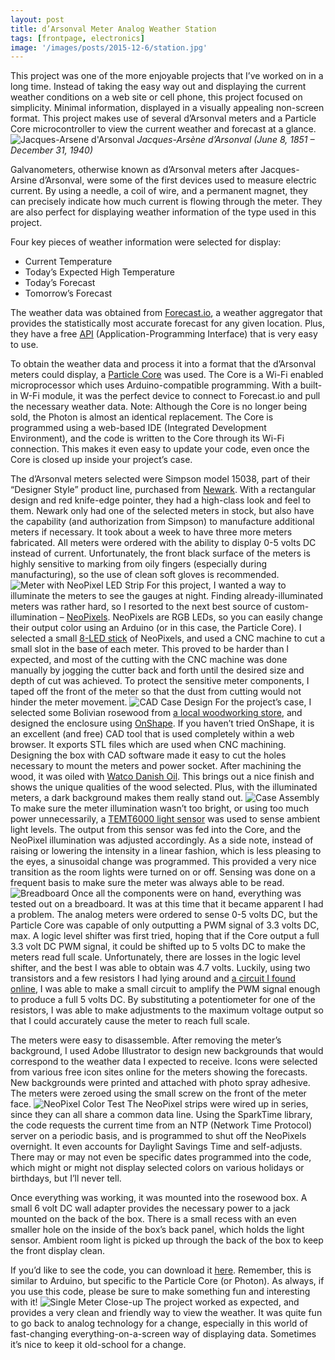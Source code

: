 ```yaml
---
layout: post
title: d’Arsonval Meter Analog Weather Station
tags: [frontpage, electronics]
image: '/images/posts/2015-12-6/station.jpg'
---
```


This project was one of the more enjoyable projects that I’ve worked on in a long time.  Instead of taking the easy way out and displaying the current weather conditions on a web site or cell phone, this project focused on simplicity.  Minimal information, displayed in a visually appealing non-screen format.  This project makes use of several d’Arsonval meters and a Particle Core microcontroller to view the current weather and forecast at a glance.
![Jacques-Arsene d'Arsonval](/images/posts/2015-12-6/photo.jpg)
_Jacques-Arsène d’Arsonval (June 8, 1851 – December 31, 1940)_

Galvanometers, otherwise known as d’Arsonval meters after Jacques-Arsine d’Arsonval, were some of the first devices used to measure electric current.  By using a needle, a coil of wire, and a permanent magnet, they can precisely indicate how much current is flowing through the meter.  They are also perfect for displaying weather information of the type used in this project.

Four key pieces of weather information were selected for display:
* Current Temperature
* Today’s Expected High Temperature
* Today’s Forecast
* Tomorrow’s Forecast

The weather data was obtained from [Forecast.io](http://forecast.io/), a weather aggregator that provides the statistically most accurate forecast for any given location.  Plus, they have a free [API](https://developer.forecast.io/) (Application-Programming Interface) that is very easy to use.

To obtain the weather data and process it into a format that the d’Arsonval meters could display, a [Particle Core](https://www.particle.io/prototype) was used.  The Core is a Wi-Fi enabled microprocessor which uses Arduino-compatible programming.  With a built-in W-Fi module, it was the perfect device to connect to Forecast.io and pull the necessary weather data.  Note: Although the Core is no longer being sold, the Photon is almost an identical replacement.  The Core is programmed using a web-based IDE (Integrated Development Environment), and the code is written to the Core through its Wi-Fi connection.  This makes it even easy to update your code, even once the Core is closed up inside your project’s case.

The d’Arsonval meters selected were Simpson model 15038, part of their “Designer Style” product line, purchased from [Newark](http://www.newark.com/).  With a rectangular design and red knife-edge pointer, they had a high-class look and feel to them.  Newark only had one of the selected meters in stock, but also have the capability (and authorization from Simpson) to manufacture additional meters if necessary.  It took about a week to have three more meters fabricated. All meters were ordered with the ability to display 0-5 volts DC instead of current.  Unfortunately, the front black surface of the meters is highly sensitive to marking from oily fingers (especially during manufacturing), so the use of clean soft gloves is recommended.
![Meter with NeoPixel LED Strip](/images/posts/2015-12-6/meter.jpg)
For this project, I wanted a way to illuminate the meters to see the gauges at night.  Finding already-illuminated meters was rather hard, so I resorted to the next best source of custom-illumination – [NeoPixels](https://learn.adafruit.com/adafruit-neopixel-uberguide/overview).  NeoPixels are RGB LEDs, so you can easily change their output color using an Arduino (or in this case, the Particle Core).  I selected a small [8-LED stick](https://www.adafruit.com/products/1426) of NeoPixels, and used a CNC machine to cut a small slot in the base of each meter.  This proved to be harder than I expected, and most of the cutting with the CNC machine was done manually by jogging the cutter back and forth until the desired size and depth of cut was achieved.  To protect the sensitive meter components, I taped off the front of the meter so that the dust from cutting would not hinder the meter movement.
![CAD Case Design](/images/posts/2015-12-6/case.png)
For the project’s case, I selected some Bolivian rosewood from [a local woodworking store](http://www.rockler.com/wood/exotic-lumber/bolivian-rosewood), and designed the enclosure using [OnShape](http://cad.onshape.com/).  If you haven’t tried OnShape, it is an excellent (and free) CAD tool that is used completely within a web browser.  It exports STL files which are used when CNC machining.  Designing the box with CAD software made it easy to cut the holes necessary to mount the meters and power socket.  After machining the wood, it was oiled with [Watco Danish Oil](http://www.rustoleum.com/en/product-catalog/consumer-brands/watco/danish-oil).  This brings out a nice finish and shows the unique qualities of the wood selected.  Plus, with the illuminated meters, a dark background makes them really stand out.
![Case Assembly](/images/posts/2015-12-6/assembly.jpg)
To make sure the meter illumination wasn’t too bright, or using too much power unnecessarily, a [TEMT6000 light sensor](https://www.sparkfun.com/products/8688) was used to sense ambient light levels.  The output from this sensor was fed into the Core, and the NeoPixel illumination was adjusted accordingly.  As a side note, instead of raising or lowering the intensity in a linear fashion, which is less pleasing to the eyes, a sinusoidal change was programmed.  This provided a very nice transition as the room lights were turned on or off.  Sensing was done on a frequent basis to make sure the meter was always able to be read.
![Breadboard](/images/posts/2015-12-6/breadboard.jpg)
Once all the components were on hand, everything was tested out on a breadboard.  It was at this time that it became apparent I had a problem.  The analog meters were ordered to sense 0-5 volts DC, but the Particle Core was capable of only outputting a PWM signal of 3.3 volts DC, max.  A logic level shifter was first tried, hoping that if the Core output a full 3.3 volt DC PWM signal, it could be shifted up to 5 volts DC to make the meters read full scale.  Unfortunately, there are losses in the logic level shifter, and the best I was able to obtain was 4.7 volts.  Luckily, using two transistors and a few resistors I had lying around and [a circuit I found online](http://forum.arduino.cc/index.php?topic=120246.0;nowap), I was able to make a small circuit to amplify the PWM signal enough to produce a full 5 volts DC.  By substituting a potentiometer for one of the resistors, I was able to make adjustments to the maximum voltage output so that I could accurately cause the meter to reach full scale.

The meters were easy to disassemble.  After removing the meter’s background, I used Adobe Illustrator to design new backgrounds that would correspond to the weather data I expected to receive.  Icons were selected from various free icon sites online for the meters showing the forecasts.  New backgrounds were printed and attached with photo spray adhesive.  The meters were zeroed using the small screw on the front of the meter face.
![NeoPixel Color Test](/images/posts/2015-12-6/color.jpg)
The NeoPixel strips were wired up in series, since they can all share a common data line.  Using the SparkTime library, the code requests the current time from an NTP (Network Time Protocol) server on a periodic basis, and is programmed to shut off the NeoPixels overnight.  It even accounts for Daylight Savings Time and self-adjusts.  There may or may not even be specific dates programmed into the code, which might or might not display selected colors on various holidays or birthdays, but I’ll never tell.

Once everything was working, it was mounted into the rosewood box.  A small 6 volt DC wall adapter provides the necessary power to a jack mounted on the back of the box.  There is a small recess with an even smaller hole on the inside of the box’s back panel, which holds the light sensor.  Ambient room light is picked up through the back of the box to keep the front display clean.

If you’d like to see the code, you can download it [here](/files/Weather_Display_Code.txt).  Remember, this is similar to Arduino, but specific to the Particle Core (or Photon).  As always, if you use this code, please be sure to make something fun and interesting with it!
![Single Meter Close-up](/images/posts/2015-12-6/singlemeter.jpg)
The project worked as expected, and provides a very clean and friendly way to view the weather.  It was quite fun to go back to analog technology for a change, especially in this world of fast-changing everything-on-a-screen way of displaying data.  Sometimes it’s nice to keep it old-school for a change.
